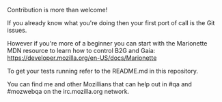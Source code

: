 Contribution is more than welcome!

If you already know what you're doing then your first port of call is the Git issues.

However if you're more of a beginner you can start with the Marionette MDN resource to learn how to control B2G and Gaia:
https://developer.mozilla.org/en-US/docs/Marionette

To get your tests running refer to the README.md in this repository.

You can find me and other Mozillians that can help out in #qa and #mozwebqa on the irc.mozilla.org network.